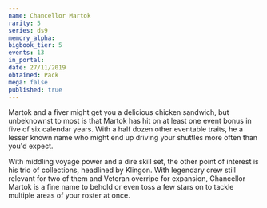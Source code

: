 ```yaml
---
name: Chancellor Martok
rarity: 5
series: ds9
memory_alpha:
bigbook_tier: 5
events: 13
in_portal:
date: 27/11/2019
obtained: Pack
mega: false
published: true
---
```


Martok and a fiver might get you a delicious chicken sandwich, but unbeknownst to most is that Martok has hit on at least one event bonus in five of six calendar years. With a half dozen other eventable traits, he a lesser known name who might end up driving your shuttles more often than you'd expect.

With middling voyage power and a dire skill set, the other point of interest is his trio of collections, headlined by Klingon. With legendary crew still relevant for two of them and Veteran overripe for expansion, Chancellor Martok is a fine name to behold or even toss a few stars on to tackle multiple areas of your roster at once.

